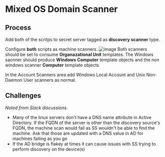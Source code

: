 # Mixed OS Domain Scanner

## Process
Add both of the scritps to secret server tagged as **discovery scanner** type.

Configure **both** scripts as machine scanners.
![image](https://user-images.githubusercontent.com/11204251/108533772-f70aa000-729e-11eb-92f2-ef69d8aec9ea.png)
Both scanners should be set to consume **Organazational Unit** templates. The Windows sacnner should produce **Windows Computer** template objects and the non windows scanner **Computer** template objects

In the Account Scanners area add Windows Local Account and Unix Non-Daemon User scanners as normal.

## Challenges

_Noted from Slack discussions_.

- Many of the linux servers don't have a DNS name attribute in Active Directory. If the FQDN of the server is other than the discovery source's FQDN, the machine scan would fail as SS wouldn't be able to find the machine. Ask that those are updated with a DNS value in AD for machines failing as you go
- If the AD bridge is flakey at times it can cause issues with SS trying to perform discovery on the device(s)

